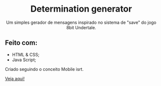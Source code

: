 <h1 align="center">Determination generator</h1>

<p align="center">Um simples gerador de mensagens inspirado no sistema de "save" do jogo 8bit Undertale.</p>

<h2>Feito com:</h2> 

- HTML & CSS;
- Java Script;

<p>Criado seguindo o conceito Mobile isrt.</p>
<a href="https://aliccanti.github.io/determination-undertale/" target="_blank" >Veja aqui!</a>
